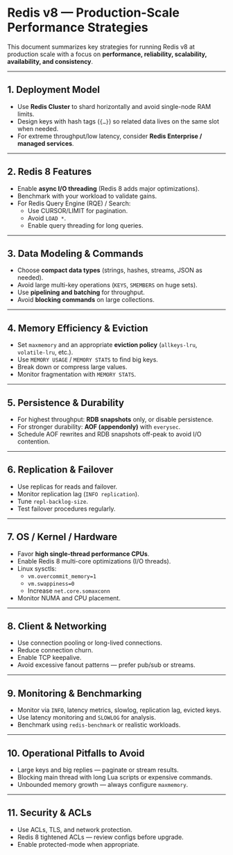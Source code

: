 # Redis v8 — Production-Scale Performance Strategies

This document summarizes key strategies for running Redis v8 at production scale with a focus on **performance, reliability, scalability, availability, and consistency**.

---

## 1. Deployment Model
- Use **Redis Cluster** to shard horizontally and avoid single-node RAM limits.
- Design keys with hash tags (`{…}`) so related data lives on the same slot when needed.
- For extreme throughput/low latency, consider **Redis Enterprise / managed services**.

---

## 2. Redis 8 Features
- Enable **async I/O threading** (Redis 8 adds major optimizations).
- Benchmark with your workload to validate gains.
- For Redis Query Engine (RQE) / Search:
  - Use CURSOR/LIMIT for pagination.
  - Avoid `LOAD *`.
  - Enable query threading for long queries.

---

## 3. Data Modeling & Commands
- Choose **compact data types** (strings, hashes, streams, JSON as needed).
- Avoid large multi-key operations (`KEYS`, `SMEMBERS` on huge sets).
- Use **pipelining and batching** for throughput.
- Avoid **blocking commands** on large collections.

---

## 4. Memory Efficiency & Eviction
- Set `maxmemory` and an appropriate **eviction policy** (`allkeys-lru`, `volatile-lru`, etc.).
- Use `MEMORY USAGE` / `MEMORY STATS` to find big keys.
- Break down or compress large values.
- Monitor fragmentation with `MEMORY STATS`.

---

## 5. Persistence & Durability
- For highest throughput: **RDB snapshots** only, or disable persistence.
- For stronger durability: **AOF (appendonly)** with `everysec`.
- Schedule AOF rewrites and RDB snapshots off-peak to avoid I/O contention.

---

## 6. Replication & Failover
- Use replicas for reads and failover.
- Monitor replication lag (`INFO replication`).
- Tune `repl-backlog-size`.
- Test failover procedures regularly.

---

## 7. OS / Kernel / Hardware
- Favor **high single-thread performance CPUs**.
- Enable Redis 8 multi-core optimizations (I/O threads).
- Linux sysctls:
  - `vm.overcommit_memory=1`
  - `vm.swappiness=0`
  - Increase `net.core.somaxconn`
- Monitor NUMA and CPU placement.

---

## 8. Client & Networking
- Use connection pooling or long-lived connections.
- Reduce connection churn.
- Enable TCP keepalive.
- Avoid excessive fanout patterns — prefer pub/sub or streams.

---

## 9. Monitoring & Benchmarking
- Monitor via `INFO`, latency metrics, slowlog, replication lag, evicted keys.
- Use latency monitoring and `SLOWLOG` for analysis.
- Benchmark using `redis-benchmark` or realistic workloads.

---

## 10. Operational Pitfalls to Avoid
- Large keys and big replies — paginate or stream results.
- Blocking main thread with long Lua scripts or expensive commands.
- Unbounded memory growth — always configure `maxmemory`.

---

## 11. Security & ACLs
- Use ACLs, TLS, and network protection.
- Redis 8 tightened ACLs — review configs before upgrade.
- Enable protected-mode when appropriate.
